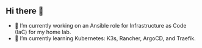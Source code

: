 ## Hi there 👋
- 🔭 I’m currently working on an Ansible role for Infrastructure as Code (IaC) for my home lab.
- 🌱 I’m currently learning Kubernetes:  K3s, Rancher, ArgoCD, and Traefik.

<!--
**tbrigham75/tbrigham75** is a ✨ _special_ ✨ repository because its `README.md` (this file) appears on your GitHub profile.

Here are some ideas to get you started:

- 🔭 I’m currently working on ...
- 🌱 I’m currently learning ...
- 👯 I’m looking to collaborate on ...
- 🤔 I’m looking for help with ...
- 💬 Ask me about ...
- 📫 How to reach me: ...
- 😄 Pronouns: ...
- ⚡ Fun fact: ...
-->
